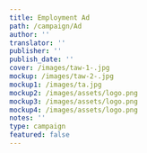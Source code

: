 ```yaml
---
title: Employment Ad
path: /campaign/Ad
author: ''
translator: ''
publisher: ''
publish_date: ''
cover: /images/taw-1-.jpg
mockup: /images/taw-2-.jpg
mockup1: /images/ta.jpg
mockup2: /images/assets/logo.png
mockup3: /images/assets/logo.png
mockup4: /images/assets/logo.png
notes: ''
type: campaign
featured: false
---
```


